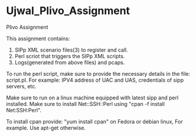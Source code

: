 # Ujwal_Plivo_Assignment
Plivo Assignment

This assignment contains:

1. SIPp XML scenario files(3) to register and call.
2. Perl scriot that triggers the SIPp XML scripts.
3. Logs(generated from above files) and pcaps.

To run the perl script, make sure to provide the necessary details in the file: script.pl. For example: IPV4 address of UAC and UAS, credentials of sipp servers, etc.

Make sure to run on a linux machine equipped with latest sipp and perl installed.
Make sure to install Net::SSH::Perl using "cpan -f install Net:SSH:Perl".

To install cpan provide: "yum install cpan" on Fedora or debian linux, For example. Use apt-get otherwise.

